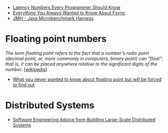 
- [Latency Numbers Every Programmer Should Know](https://people.eecs.berkeley.edu/~rcs/research/interactive_latency.html)
- [Everything You Always Wanted to Know About Fsync](http://blog.httrack.com/blog/2013/11/15/everything-you-always-wanted-to-know-about-fsync/)
- [JMH - Java Microbenchmark Harness](http://tutorials.jenkov.com/java-performance/jmh.html)


# Floating point numbers

_The term floating point refers to the fact that a number's radix point (decimal point, or, more commonly in computers, binary point) can "float"; that is, it can be placed anywhere relative to the significant digits of the number._ [[wikipedia](https://en.wikipedia.org/wiki/Floating-point_arithmetic)]

- [What you never wanted to know about floating point but will be forced to find out](http://www.volkerschatz.com/science/float.html)

# Distributed Systems

- [Software Engineering Advice from
Building Large-Scale Distributed Systems](http://static.googleusercontent.com/media/research.google.com/en/us/people/jeff/stanford-295-talk.pdf)
